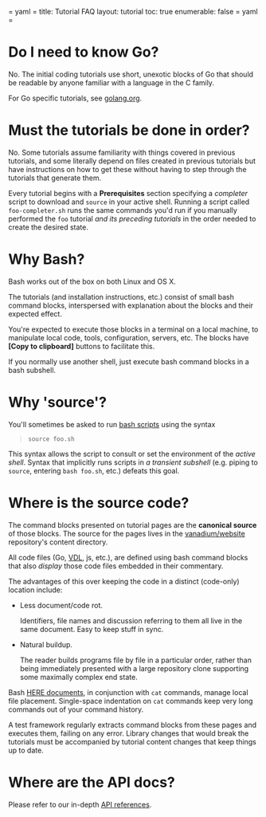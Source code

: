 = yaml =
title: Tutorial FAQ
layout: tutorial
toc: true
enumerable: false
= yaml =

# Do I need to know Go?

No. The initial coding tutorials use short, unexotic blocks of Go that
should be readable by anyone familiar with a language in the C family.

For Go specific tutorials, see [golang.org].

# Must the tutorials be done in order?

No. Some tutorials assume familiarity with things covered in previous
tutorials, and some literally depend on files created in previous tutorials
but have instructions on how to get these without having to step through the
tutorials that generate them.

Every tutorial begins with a __Prerequisites__ section specifying a
_completer_ script to download and `source` in your active shell.
Running a script called `foo-completer.sh` runs the same commands
you'd run if you manually performed the `foo` tutorial _and its
preceding tutorials_ in the order needed to create the desired state.

# Why Bash?

Bash works out of the box on both Linux and OS X.

The tutorials (and installation instructions, etc.) consist of small
bash command blocks, interspersed with explanation about the blocks
and their expected effect.

You're expected to execute those blocks in a terminal on a local
machine, to manipulate local code, tools, configuration, servers, etc.
The blocks have __[Copy to clipboard]__ buttons to facilitate this.

If you normally use another shell, just execute bash command blocks
in a bash subshell.

# Why 'source'?

You'll sometimes be asked to run [bash scripts] using the syntax

> `source foo.sh`

This syntax allows the script to consult or set the environment of the
_active shell_.  Syntax that implicitly runs scripts in _a transient
subshell_ (e.g. piping to `source`, entering `bash foo.sh`, etc.)
defeats this goal.

# Where is the source code?

The command blocks presented on tutorial pages are the __canonical source__ of
those blocks. The source for the pages lives in the [vanadium/website]
repository's content directory.

All code files (Go, [VDL], js, etc.), are defined using bash command
blocks that also _display_ those code files embedded in their
commentary.

The advantages of this over keeping the code in a distinct (code-only)
location include:

* Less document/code rot.

  Identifiers, file names and discussion referring to them all live in
  the same document.  Easy to keep stuff in sync.

* Natural buildup.

  The reader builds programs file by file in a particular order,
  rather than being immediately presented with a large repository
  clone supporting some maximally complex end state.

Bash [HERE documents], in conjunction with `cat` commands, manage local
file placement.  Single-space indentation on `cat` commands keep very
long commands out of your command history.

A test framework regularly extracts command blocks from these pages
and executes them, failing on any error.  Library changes that would
break the tutorials must be accompanied by tutorial content changes
that keep things up to date.

# Where are the API docs?

Please refer to our in-depth [API references].


[VDL]: /glossary.html#vanadium-definition-language-vdl-
[golang.org]: http://golang.org/
[bash scripts]: #why-bash-
[HERE documents]: http://tldp.org/LDP/abs/html/here-docs.html
[vanadium/website]: https://github.com/vanadium/website
[API references]: /api-reference.html
